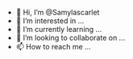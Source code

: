 - 👋 Hi, I’m @Samylascarlet
- 👀 I’m interested in ...
- 🌱 I’m currently learning ...
- 💞️ I’m looking to collaborate on ...
- 📫 How to reach me ...

<!---
Samylascarlet/Samylascarlet is a ✨ special ✨ repository because its `README.md` (this file) appears on your GitHub profile.
You can click the Preview link to take a look at your changes.
--->
